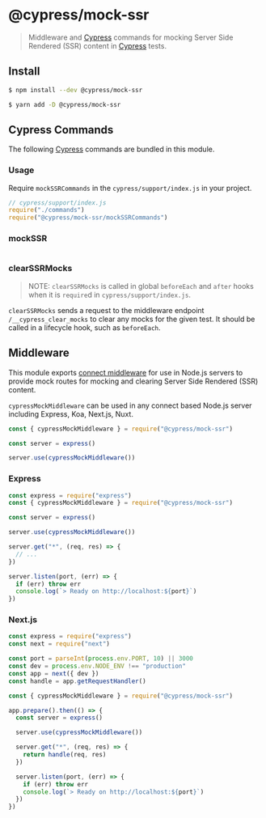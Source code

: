 # @cypress/mock-ssr

> Middleware and [Cypress](https://cypress.io) commands for mocking Server Side Rendered (SSR) content in [Cypress](https://cypress.io) tests.

## Install

```sh
$ npm install --dev @cypress/mock-ssr
```

```sh
$ yarn add -D @cypress/mock-ssr
```

## Cypress Commands

The following [Cypress](https://cypress.io) commands are bundled in this module.

### Usage

Require `mockSSRCommands` in the `cypress/support/index.js` in your project.

```js
// cypress/support/index.js
require("./commands")
require("@cypress/mock-ssr/mockSSRCommands")
```

### mockSSR

```js

```

### clearSSRMocks

> NOTE: `clearSSRMocks` is called in global `beforeEach` and `after` hooks when it is `require`d in `cypress/support/index.js`.

`clearSSRMocks` sends a request to the middleware endpoint `/__cypress_clear_mocks` to clear any mocks for the given test. It should be called in a lifecycle hook, such as `beforeEach`.

## Middleware

This module exports [connect middleware](https://github.com/senchalabs/connect) for use in Node.js servers to provide mock routes for mocking and clearing Server Side Rendered (SSR) content.

`cypressMockMiddleware` can be used in any connect based Node.js server including Express, Koa, Next.js, Nuxt.

```js
const { cypressMockMiddleware } = require("@cypress/mock-ssr")

const server = express()

server.use(cypressMockMiddleware())
```

### Express

```js
const express = require("express")
const { cypressMockMiddleware } = require("@cypress/mock-ssr")

const server = express()

server.use(cypressMockMiddleware())

server.get("*", (req, res) => {
  // ...
})

server.listen(port, (err) => {
  if (err) throw err
  console.log(`> Ready on http://localhost:${port}`)
})
```

### Next.js

```js
const express = require("express")
const next = require("next")

const port = parseInt(process.env.PORT, 10) || 3000
const dev = process.env.NODE_ENV !== "production"
const app = next({ dev })
const handle = app.getRequestHandler()

const { cypressMockMiddleware } = require("@cypress/mock-ssr")

app.prepare().then(() => {
  const server = express()

  server.use(cypressMockMiddleware())

  server.get("*", (req, res) => {
    return handle(req, res)
  })

  server.listen(port, (err) => {
    if (err) throw err
    console.log(`> Ready on http://localhost:${port}`)
  })
})
```
